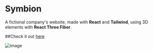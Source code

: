 # Symbion

A fictional company's website, made with <b>React</b> and <b>Tailwind</b>, using 3D elements with <b>React Three Fiber</b>.

##Check it out <a href="https://symbion.netlify.app/">here</a>

![image](https://github.com/user-attachments/assets/53273e59-0a69-46a7-8438-d72192b53f42)
